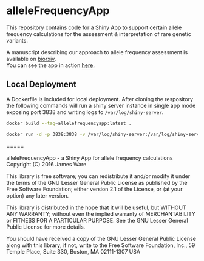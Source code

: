 # alleleFrequencyApp

This repository contains code for a Shiny App to support certain allele frequency calculations for the assessment & interpretation of rare genetic variants.  

A manuscript describing our approach to allele frequency assessment is available on [biorxiv](http://biorxiv.org/content/early/2016/09/02/073114).   
You can see the app in action [here](https://www.cardiodb.org/allelefrequencyapp/).

## Local Deployment

A Dockerfile is included for local deployment. After cloning the respository the following commands will run a shiny server instance in single app mode exposing port 3838 and writing logs to `/var/log/shiny-server`.

```bash
docker build --tag=allelefrequencyapp:latest .

docker run -d -p 3838:3838 -v /var/log/shiny-server:/var/log/shiny-server allelefrequencyapp:latest
```

=====

alleleFrequencyApp - a Shiny App for allele frequency calculations Copyright (C) 2016 James Ware

This library is free software; you can redistribute it and/or modify it under the terms of the GNU Lesser General Public License as published by the Free Software Foundation; either version 2.1 of the License, or (at your option) any later version.

This library is distributed in the hope that it will be useful, but WITHOUT ANY WARRANTY; without even the implied warranty of MERCHANTABILITY or FITNESS FOR A PARTICULAR PURPOSE. See the GNU Lesser General Public License for more details.

You should have received a copy of the GNU Lesser General Public License along with this library; if not, write to the Free Software Foundation, Inc., 59 Temple Place, Suite 330, Boston, MA 02111-1307 USA